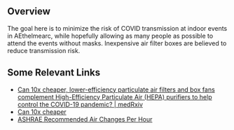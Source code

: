 
## Overview

The goal here is to minimize the risk of COVID transmission at indoor events in AEthelmearc, while hopefully allowing as many people as possible to attend the events without masks.  Inexpensive air filter boxes are believed to reduce transmission risk.  

## Some Relevant Links
* [Can 10x cheaper, lower-efficiency particulate air filters and box fans complement High-Efficiency Particulate Air (HEPA) purifiers to help control the COVID-19 pandemic? | medRxiv](https://www.medrxiv.org/content/10.1101/2021.12.04.21267300v8)
* [Can 10x cheaper](https://www.medrxiv.org/content/10.1101/2021.12.04.21267300v8)
* [ASHRAE Recommended Air Changes Per Hour](https://smartairfilters.com/en/blog/ashrae-air-changes-per-hour-office-residential/)
